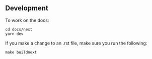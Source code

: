 ## Development

To work on the docs:

```
cd docs/next
yarn dev
```

If you make a change to an .rst file, make sure you run the following:

    make buildnext
